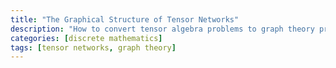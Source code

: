```yaml
---
title: "The Graphical Structure of Tensor Networks"
description: "How to convert tensor algebra problems to graph theory problems"
categories: [discrete mathematics]
tags: [tensor networks, graph theory]
---
```


